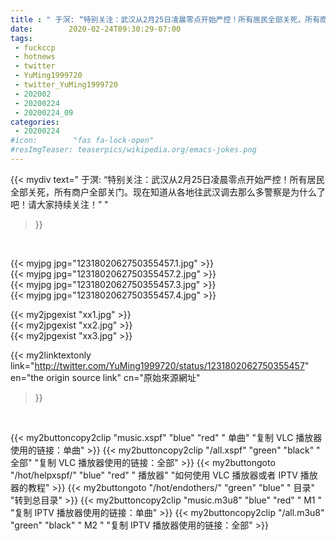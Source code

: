 ```yaml
---
title : " 于溟: “特别关注：武汉从2月25日凌晨零点开始严控！所有居民全部关死，所有商户全部关门。现在知道从各地往武汉调去那么多警察是为什么了吧！请大家持续关注！”  "
date:        2020-02-24T09:30:29-07:00
tags:
 - fuckccp
 - hotnews
 - twitter
 - YuMing1999720
 - twitter_YuMing1999720
 - 202002
 - 20200224
 - 20200224_09
categories:
 - 20200224
#icon:        "fas fa-lock-open"
#resImgTeaser: teaserpics/wikipedia.org/emacs-jokes.png
---
```


{{< mydiv text=" 于溟: “特别关注：武汉从2月25日凌晨零点开始严控！所有居民全部关死，所有商户全部关门。现在知道从各地往武汉调去那么多警察是为什么了吧！请大家持续关注！”  "
>}}
<br>


 {{< myjpg jpg="1231802062750355457.1.jpg" >}}<br>  {{< myjpg jpg="1231802062750355457.2.jpg" >}}<br>  {{< myjpg jpg="1231802062750355457.3.jpg" >}}<br>  {{< myjpg jpg="1231802062750355457.4.jpg" >}}<br> 

{{< my2jpgexist "xx1.jpg" >}}<br>
{{< my2jpgexist "xx2.jpg" >}}<br>
{{< my2jpgexist "xx3.jpg" >}}<br>


{{< my2linktextonly link="http://twitter.com/YuMing1999720/status/1231802062750355457"
en="the origin source link" cn="原始來源網址"
>}}


<br>

{{< my2buttoncopy2clip "music.xspf"        "blue"   "red"    " 单曲"  "复制 VLC 播放器使用的链接：单曲" >}} {{< my2buttoncopy2clip "/all.xspf"         "green"  "black"  " 全部"  "复制 VLC 播放器使用的链接：全部" >}} {{< my2buttongoto      "/hot/helpxspf/"    "blue"   "red"    " 播放器" "如何使用 VLC 播放器或者 IPTV 播放器的教程" >}} {{< my2buttongoto      "/hot/endothers/"   "green"  "blue"   " 目录"   "转到总目录" >}} {{< my2buttoncopy2clip "music.m3u8"        "blue"   "red"    " M1 "    "复制 IPTV 播放器使用的链接：单曲" >}} {{< my2buttoncopy2clip "/all.m3u8"         "green"  "black"  " M2 "    "复制 IPTV 播放器使用的链接：全部" >}} 
